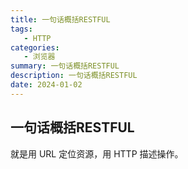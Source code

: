```yaml
---
title: 一句话概括RESTFUL
tags: 
   - HTTP
categories: 
   - 浏览器
summary: 一句话概括RESTFUL
description: 一句话概括RESTFUL
date: 2024-01-02
---
```




## 一句话概括RESTFUL

就是用 URL 定位资源，用 HTTP 描述操作。